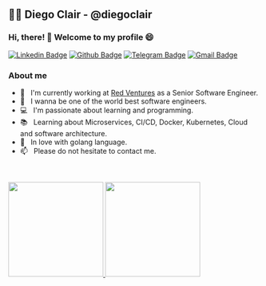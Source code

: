 ## 👨‍💻  Diego Clair - @diegoclair 

### Hi, there! 👋 Welcome to my profile 😄 

[![Linkedin Badge](https://img.shields.io/badge/-LinkedIn-blue?style=flat-square&logo=Linkedin&logoColor=white&link=https://www.linkedin.com/in/diegoclair/)](https://www.linkedin.com/in/diegoclair/)
[![Github Badge](https://img.shields.io/badge/-Github-000?style=flat-square&logo=Github&logoColor=white&link=https://github.com/diegoclair)](https://github.com/diegoclair)
[![Telegram Badge](https://img.shields.io/badge/-Telegram-1ca0f1?style=flat-square&labelColor=1ca0f1&logo=telegram&logoColor=white&link=https://t.me/diegoclair)](https://t.me/diegoclair)
[![Gmail Badge](https://img.shields.io/badge/-Gmail-c14438?style=flat-square&logo=Gmail&logoColor=white&link=mailto:diego93rodrigues@gmail.com)](mailto:diego93rodrigues@gmail.com)

### About me
  
- 🏢 &nbsp; I'm currently working at [Red Ventures](https://redventures.com/) as a Senior Software Engineer.
- 🔭 &nbsp; I wanna be one of the world best software engineers.
- 💻 &nbsp; I'm passionate about learning and programming.
- 📚 &nbsp; Learning about Microservices, CI/CD, Docker, Kubernetes, Cloud and software architecture.
- 💙 &nbsp; In love with golang language. 
- 📫 &nbsp; Please do not hesitate to contact me.  
<br/>
<br/>

<div>
  <a href="https://github.com/diegoclair">
  <img height="190em" src="https://github-readme-stats.vercel.app/api?username=diegoclair&show_icons=true&theme=dark&include_all_commits=true&count_private=true"/>
  <img height="190em" src="https://github-readme-stats.vercel.app/api/top-langs/?username=diegoclair&layout=compact&langs_count=7&theme=dark"/>
</div>
<!--
**diegoclair/diegoclair** is a ✨ _special_ ✨ repository because its `README.md` (this file) appears on your GitHub profile.

Here are some ideas to get you started:

- 🔭 I’m currently working on ...
- 🌱 I’m currently learning ...
- 👯 I’m looking to collaborate on ...
- 🤔 I’m looking for help with ...
- 💬 Ask me about ...
- 📫 How to reach me: ...
- 😄 Pronouns: ...
- ⚡ Fun fact: ...
-->
